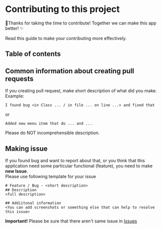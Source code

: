 # Contributing to this project
🎉Thanks for taking the time to contribute! Together we can make this app better! ✨  

Read this guide to make your contributing more effectively.

## Table of contents

## Common information about creating pull requests
If you creating pull request, make short description of what did you make.  
Example:
```
I found bug <in Class ... / in file ... on line ...> and fixed that
```
or
```
Added new menu item that do ... and ...
```
Please do NOT incomprehensible description.

## Making issue
If you found bug and want to report about that, or you think that this application need some particular functional (feature), you need to make **new Issue**.  
Please use following template for your issue
```mardown
# Feature / Bug - <short description>
## Description
<full description>

## Addiitonal information
<You can add screenshots or something else that can help to resolve this issue>
```

**Important!** Please be sure that there aren't same issue in [Issues](../../issues)
